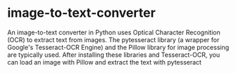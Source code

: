 # image-to-text-converter
An image-to-text converter in Python uses Optical Character Recognition (OCR) to extract text from images. The pytesseract library (a wrapper for Google's Tesseract-OCR Engine) and the Pillow library for image processing are typically used. After installing these libraries and Tesseract-OCR, you can load an image with Pillow and extract the text with pytesseract
